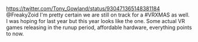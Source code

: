 https://twitter.com/Tony_Gowland/status/930471365148381184 @FreakyZoid I'm pretty certain we are still on track for a #VRXMAS as well. I was hoping for last year but this year looks like the one. Some actual VR games releasing in the runup period, affordable hardware, everything points to now.